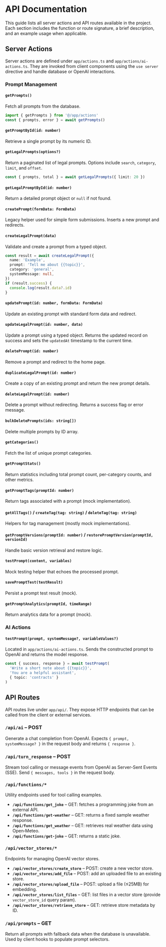 # API Documentation

This guide lists all server actions and API routes available in the project. Each section includes the function or route signature, a brief description, and an example usage when applicable.

## Server Actions

Server actions are defined under `app/actions.ts` and `app/actions/ai-actions.ts`. They are invoked from client components using the `use server` directive and handle database or OpenAI interactions.

### Prompt Management

#### `getPrompts()`
Fetch all prompts from the database.
```ts
import { getPrompts } from '@/app/actions'
const { prompts, error } = await getPrompts()
```

#### `getPromptById(id: number)`
Retrieve a single prompt by its numeric ID.

#### `getLegalPrompts(options?)`
Return a paginated list of legal prompts. Options include `search`, `category`, `limit`, and `offset`.
```ts
const { prompts, total } = await getLegalPrompts({ limit: 20 })
```

#### `getLegalPromptById(id: number)`
Return a detailed prompt object or `null` if not found.

#### `createPrompt(formData: FormData)`
Legacy helper used for simple form submissions. Inserts a new prompt and redirects.

#### `createLegalPrompt(data)`
Validate and create a prompt from a typed object.
```ts
const result = await createLegalPrompt({
  name: 'Example',
  prompt: 'Tell me about {{topic}}',
  category: 'general',
  systemMessage: null,
})
if (result.success) {
  console.log(result.data?.id)
}
```

#### `updatePrompt(id: number, formData: FormData)`
Update an existing prompt with standard form data and redirect.

#### `updateLegalPrompt(id: number, data)`
Update a prompt using a typed object. Returns the updated record on success and
sets the `updatedAt` timestamp to the current time.

#### `deletePrompt(id: number)`
Remove a prompt and redirect to the home page.

#### `duplicateLegalPrompt(id: number)`
Create a copy of an existing prompt and return the new prompt details.

#### `deleteLegalPrompt(id: number)`
Delete a prompt without redirecting. Returns a success flag or error message.

#### `bulkDeletePrompts(ids: string[])`
Delete multiple prompts by ID array.

#### `getCategories()`
Fetch the list of unique prompt categories.

#### `getPromptStats()`
Return statistics including total prompt count, per-category counts, and other metrics.

#### `getPromptTags(promptId: number)`
Return tags associated with a prompt (mock implementation).

#### `getAllTags()` / `createTag(tag: string)` / `deleteTag(tag: string)`
Helpers for tag management (mostly mock implementations).

#### `getPromptVersions(promptId: number)` / `restorePromptVersion(promptId, versionId)`
Handle basic version retrieval and restore logic.

#### `testPrompt(content, variables)`
Mock testing helper that echoes the processed prompt.

#### `savePromptTest(testResult)`
Persist a prompt test result (mock).

#### `getPromptAnalytics(promptId, timeRange)`
Return analytics data for a prompt (mock).

### AI Actions

#### `testPrompt(prompt, systemMessage?, variableValues?)`
Located in `app/actions/ai-actions.ts`. Sends the constructed prompt to OpenAI and returns the model response.
```ts
const { success, response } = await testPrompt(
  'Write a short note about {{topic}}',
  'You are a helpful assistant',
  { topic: 'contracts' }
)
```

## API Routes

API routes live under `app/api/`. They expose HTTP endpoints that can be called from the client or external services.

### `/api/ai` – POST
Generate a chat completion from OpenAI. Expects `{ prompt, systemMessage? }` in the request body and returns `{ response }`.

### `/api/turn_response` – POST
Stream tool calling or message events from OpenAI as Server-Sent Events (SSE). Send `{ messages, tools }` in the request body.

### `/api/functions/*`
Utility endpoints used for tool calling examples.
- **`/api/functions/get_joke`** – GET: fetches a programming joke from an external API.
- **`/api/functions/get-weather`** – GET: returns a fixed sample weather response.
- **`/api/functions/get_weather`** – GET: retrieves real weather data using Open‑Meteo.
- **`/api/functions/get-joke`** – GET: returns a static joke.

### `/api/vector_stores/*`
Endpoints for managing OpenAI vector stores.
- **`/api/vector_stores/create_store`** – POST: create a new vector store.
- **`/api/vector_stores/add_file`** – POST: add an uploaded file to an existing store.
- **`/api/vector_stores/upload_file`** – POST: upload a file (≤25MB) for embedding.
- **`/api/vector_stores/list_files`** – GET: list files in a vector store (provide `vector_store_id` query param).
- **`/api/vector_stores/retrieve_store`** – GET: retrieve store metadata by ID.

### `/api/prompts` – GET
Return all prompts with fallback data when the database is unavailable. Used by
client hooks to populate prompt selectors.

